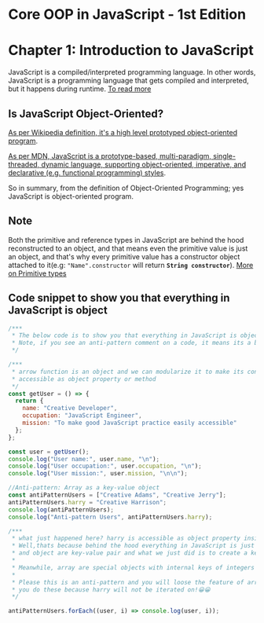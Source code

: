 # Core OOP in JavaScript - 1st Edition

# Chapter 1: Introduction to JavaScript

JavaScript is a compiled/interpreted programming language. In other words, JavaScript is a programming language that gets compiled and interpreted, but it happens during runtime. [To read more](https://www.instagram.com/p/CvQO4BHo_dJ/?img_index=1)

## Is JavaScript Object-Oriented?

[As per Wikipedia definition, it's a high level prototyped object-oriented program](https://en.wikipedia.org/wiki/JavaScript).

[As per MDN, JavaScript is a prototype-based, multi-paradigm, single-threaded, dynamic language, supporting object-oriented, imperative, and declarative (e.g. functional programming) styles](https://developer.mozilla.org/en-US/docs/Web/JavaScript).

So in summary, from the definition of Object-Oriented Programming; yes JavaScript is object-oriented program.

## Note

Both the primitive and reference types in JavaScript are behind the hood reconstructed to an object, and that means even the primitive value is just an object, and that's why every primitive value has a constructor object attached to it(e.g: ```"Name".constructor``` will return **```String constructor```**). [More on Primitive types](https://developer.mozilla.org/en-US/docs/Glossary/Primitive)

## Code snippet to show you that everything in JavaScript is object

```js
/***
 * The below code is to show you that everything in JavaScript is object
 * Note, if you see an anti-pattern comment on a code, it means its a bad practice
 */

/***
 * arrow function is an object and we can modularize it to make its content
 * accessible as object property or method
 */
const getUser = () => {
  return {
    name: "Creative Developer",
    occupation: "JavaScript Engineer",
    mission: "To make good JavaScript practice easily accessible"
  };
};

const user = getUser();
console.log("User name:", user.name, "\n");
console.log("User occupation:", user.occupation, "\n");
console.log("User mission:", user.mission, "\n\n");

//Anti-pattern: Array as a key-value object
const antiPatternUsers = ["Creative Adams", "Creative Jerry"];
antiPatternUsers.harry = "Creative Harrison";
console.log(antiPatternUsers);
console.log("Anti-pattern Users", antiPatternUsers.harry);

/***
 * what just happened here? harry is accessible as object property inside an array how?
 * Well,thats because behind the hood everything in JavaScript is just converted to object,
 * and object are key-value pair and what we just did is to create a key and its value.
 * 
 * Meanwhile, array are special objects with internal keys of integers known as index.
 * 
 * Please this is an anti-pattern and you will loose the feature of array iteration when
 * you do these because harry will not be iterated on!😀😀
 */

antiPatternUsers.forEach((user, i) => console.log(user, i));
```
